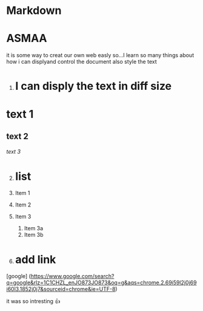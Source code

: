 # Markdown 
# ASMAA
it is some way to creat our own web easly 
so...I learn so many things about how i can displyand  control the document also style the text

1. # I can disply the text in diff size
# text 1
## text 2
###### text 3

2. # list 
1. Item 1
1. Item 2
1. Item 3
   1. Item 3a
   1. Item 3b
   
3. # add link

[google]
(https://www.google.com/search?q=google&rlz=1C1CHZL_enJO873JO873&oq=g&aqs=chrome.2.69i59l2j0j69i60l3.1852j0j7&sourceid=chrome&ie=UTF-8)

it was so intresting :+1:
